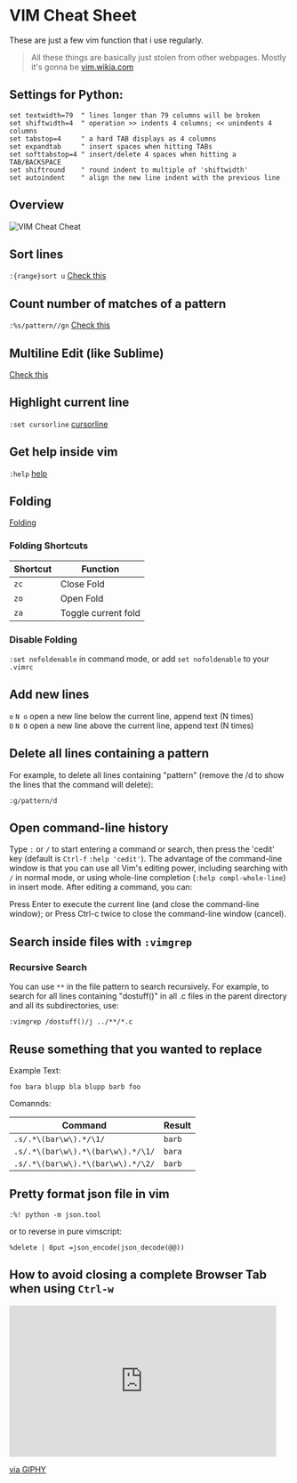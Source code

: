 # VIM Cheat Sheet

These are just a few vim function that i use regularly.

> All these things are basically just stolen from other webpages. Mostly it's gonna be [vim.wikia.com](http://vim.wikia.com/wiki)

## Settings for Python:

```vim
set textwidth=79  " lines longer than 79 columns will be broken  
set shiftwidth=4  " operation >> indents 4 columns; << unindents 4 columns  
set tabstop=4     " a hard TAB displays as 4 columns  
set expandtab     " insert spaces when hitting TABs  
set softtabstop=4 " insert/delete 4 spaces when hitting a TAB/BACKSPACE  
set shiftround    " round indent to multiple of 'shiftwidth'  
set autoindent    " align the new line indent with the previous line  
```

## Overview

![VIM Cheat Cheat](https://i.imgur.com/YLInLlY.png)

## Sort lines 

`:{range}sort u`
[Check this](https://vim.fandom.com/wiki/Sort_lines)

## Count number of matches of a pattern

`:%s/pattern//gn`
[Check this](http://vim.wikia.com/wiki/Count_number_of_matches_of_a_pattern)

## Multiline Edit (like Sublime)

[Check this](https://stackoverflow.com/a/11790464)

## Highlight current line

`:set cursorline`
[cursorline](http://vim.wikia.com/wiki/Highlight_current_line)

## Get help inside vim

`:help`
[help](http://vim.wikia.com/wiki/Help)

## Folding

[Folding](https://vim.fandom.com/wiki/Folding)

### Folding Shortcuts

| Shortcut | Function |
| -------- | -------- |
| `zc`     | Close Fold |
| `zo`     | Open Fold |
| `za`     | Toggle current fold |

### Disable Folding

`:set nofoldenable` in command mode, or add `set nofoldenable` to your `.vimrc`

## Add new lines

`o` `N o` open a new line below the current line, append text (N times)  
`O`	`N O`	open a new line above the current line, append text (N times)

## Delete all lines containing a pattern

For example, to delete all lines containing "pattern" (remove the /d to show the lines that the command will delete):

```
:g/pattern/d
```

## Open command-line history 

Type `:` or `/` to start entering a command or search, then press the 'cedit' key (default is `Ctrl-f` `:help 'cedit'`).
The advantage of the command-line window is that you can use all Vim's editing power, including searching with `/` in normal mode, or using whole-line completion (`:help compl-whole-line`) in insert mode. After editing a command, you can:

Press Enter to execute the current line (and close the command-line window); or
Press Ctrl-c twice to close the command-line window (cancel).

## Search inside files with `:vimgrep`

### Recursive Search

You can use `**` in the file pattern to search recursively. For example, to search for all lines containing "dostuff()" in all .c files in the parent directory and all its subdirectories, use:

```
:vimgrep /dostuff()/j ../**/*.c
```

## Reuse something that you wanted to replace

Example Text:

```
foo bara blupp bla blupp barb foo
```

Comannds:

| Command | Result |
| ------- | ------ |
| `.s/.*\(bar\w\).*/\1/` | `barb` |
| `.s/.*\(bar\w\).*\(bar\w\).*/\1/` | `bara` |
| `.s/.*\(bar\w\).*\(bar\w\).*/\2/` | `barb` |

## Pretty format json file in vim

`:%! python -m json.tool`

or to reverse in pure vimscript:

`%delete | 0put =json_encode(json_decode(@@))`

## How to avoid closing a complete Browser Tab when using `Ctrl-w`

<iframe src="https://giphy.com/embed/lKrrumbdd7LY4" width="480" height="272" frameBorder="0" class="giphy-embed" allowFullScreen></iframe><p><a href="https://giphy.com/gifs/might-trollface-lKrrumbdd7LY4">via GIPHY</a></p>
